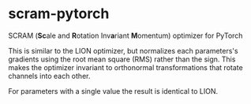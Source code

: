# scram-pytorch
 SCRAM (**Sc**ale and **R**otation Inv**a**riant **M**omentum) optimizer for PyTorch

This is similar to the LION optimizer, but normalizes each parameters's gradients using the root mean square (RMS) rather than the sign. This makes the optimizer invariant
to orthonormal transformations that rotate channels into each other.

For parameters with a single value the result is identical to LION.
